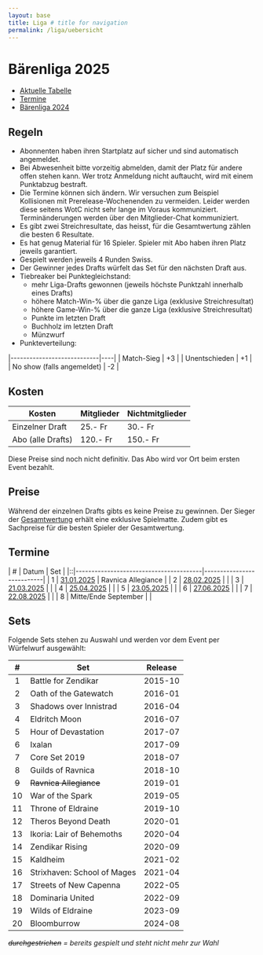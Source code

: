 ```yaml
---
layout: base
title: Liga # title for navigation
permalink: /liga/uebersicht
---
```


# Bärenliga 2025

- [Aktuelle Tabelle](/liga/2025/tabelle)
- [Termine](#termine)
- [Bärenliga 2024](/liga/2024)

## Regeln
- Abonnenten haben ihren Startplatz auf sicher und sind automatisch angemeldet.
- Bei Abwesenheit bitte vorzeitig abmelden, damit der Platz für andere offen stehen kann. Wer trotz Anmeldung nicht auftaucht, wird mit einem Punktabzug bestraft.
- Die Termine können sich ändern. Wir versuchen zum Beispiel Kollisionen mit Prerelease-Wochenenden zu vermeiden. Leider werden diese seitens WotC nicht sehr lange im Voraus kommuniziert. Terminänderungen werden über den Mitglieder-Chat kommuniziert.
- Es gibt zwei Streichresultate, das heisst, für die Gesamtwertung zählen die besten 6 Resultate.
- Es hat genug Material für 16 Spieler. Spieler mit Abo haben ihren Platz jeweils garantiert.
- Gespielt werden jeweils 4 Runden Swiss.
- Der Gewinner jedes Drafts würfelt das Set für den nächsten Draft aus.
- Tiebreaker bei Punktegleichstand:
  - mehr Liga-Drafts gewonnen (jeweils höchste Punktzahl innerhalb eines Drafts)
  - höhere Match-Win-% über die ganze Liga (exklusive Streichresultat)
  - höhere Game-Win-% über die ganze Liga (exklusive Streichresultat)
  - Punkte im letzten Draft
  - Buchholz im letzten Draft
  - Münzwurf
- Punkteverteilung:

|----------------------------|----|
| Match-Sieg                 | +3 |
| Unentschieden              | +1 |
| No show (falls angemeldet) | -2 |

## Kosten

| Kosten               | Mitglieder | Nichtmitglieder |
|----------------------|------------|-----------------|
| Einzelner Draft      | 25.- Fr    | 30.- Fr         |
| Abo (alle Drafts)    | 120.- Fr   | 150.- Fr        |

Diese Preise sind noch nicht definitiv. Das Abo wird vor Ort beim ersten Event bezahlt.

## Preise
Während der einzelnen Drafts gibts es keine Preise zu gewinnen.
Der Sieger der [Gesamtwertung](/liga/2025/tabelle) erhält eine exklusive Spielmatte.
Zudem gibt es Sachpreise für die besten Spieler der Gesamtwertung.

## Termine

| # | Datum                                 | Set                       |
|::|----------------------------------------|---------------------------|
| 1 | [31.01.2025](/event/2025-01-31-liga)  | Ravnica Allegiance        |
| 2 | [28.02.2025](/event/2025-02-28-liga)  |   |
| 3 | [21.03.2025](/event/2025-03-21-liga)  |   |
| 4 | [25.04.2025](/event/2025-04-25-liga)  |   |
| 5 | [23.05.2025](/event/2025-05-23-liga)  |   |
| 6 | [27.06.2025](/event/2025-06-27-liga)  |   |
| 7 | [22.08.2025](/event/2025-08-22-liga)   |   |
| 8 | Mitte/Ende September |   |


## Sets
Folgende Sets stehen zu Auswahl und werden vor dem Event per Würfelwurf ausgewählt:

|   #   | Set                         | Release  |
|:-----:|-----------------------------|----------|
|   1   | Battle for Zendikar         | 2015-10  |
|   2   | Oath of the Gatewatch       | 2016-01  |
|   3   | Shadows over Innistrad      | 2016-04  |
|   4   | Eldritch Moon               | 2016-07  |
|   5   | Hour of Devastation         | 2017-07  |
|   6   | Ixalan                      | 2017-09  |
|   7   | Core Set 2019               | 2018-07  |
|   8   | Guilds of Ravnica           | 2018-10  |
| ~~9~~ | ~~Ravnica Allegiance~~      | 2019-01  |
|  10   | War of the Spark            | 2019-05  |
|  11   | Throne of Eldraine          | 2019-10  |
|  12   | Theros Beyond Death         | 2020-01  |
|  13   | Ikoria: Lair of Behemoths   | 2020-04  |
|  14   | Zendikar Rising             | 2020-09  |
|  15   | Kaldheim                    | 2021-02  |
|  16   | Strixhaven: School of Mages | 2021-04  |
|  17   | Streets of New Capenna      | 2022-05  |
|  18   | Dominaria United            | 2022-09  |
|  19   | Wilds of Eldraine           | 2023-09  |
|  20   | Bloomburrow                 | 2024-08  |


_~~durchgestrichen~~ = bereits gespielt und steht nicht mehr zur Wahl_
